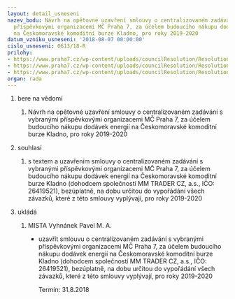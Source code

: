 ```yaml
---
layout: detail_usneseni
nazev_bodu: Návrh na opětovné uzavření smlouvy o centralizovaném zadávání s vybranými
  příspěvkovými organizacemi MČ Praha 7, za účelem budoucího nákupu dodávek energií
  na Českomoravské komoditní burze Kladno, pro roky 2019-2020
datum_vzniku_usneseni: '2018-08-07 00:00:00'
cislo_usneseni: 0613/18-R
prilohy:
- https://www.praha7.cz/wp-content/uploads/councilResolution/Resolutions/30150/export/01_burzaK2018_PO_Duvzprava~381751.docx
- https://www.praha7.cz/wp-content/uploads/councilResolution/Resolutions/30150/export/02_burzaK2018_PO~381750.doc
- https://www.praha7.cz/wp-content/uploads/councilResolution/Resolutions/30150/export/export~382149.pdf
organ: rada
---
```

<ol id="urzList" class="urzList_view"><li class="urzClass1" id=""><span name="1">bere na vědomí</span><ol class="urzOlClass decimal "><li class="urzClass2" id="" style="text-align: left;"><span><p>Návrh na opětovné uzavření smlouvy o centralizovaném zadávání s vybranými příspěvkovými organizacemi MČ Praha 7, za účelem budoucího nákupu dodávek energií na Českomoravské komoditní burze Kladno, pro roky 2019-2020</p></span></li></ol></li><li class="urzClass1" id=""><span name="26">souhlasí</span><ol class="urzOlClass decimal "><li class="urzClass2" id="" style="text-align: left;"><span><p>s textem a uzavřením smlouvy o centralizovaném zadávání s vybranými příspěvkovými organizacemi MČ Praha 7, za účelem budoucího nákupu dodávek energií na Českomoravské komoditní burze Kladno (dohodcem společností MM TRADER CZ, a.s., IČO: 26419521), bezúplatně, na dobu určitou do vypořádání všech závazků, které z této smlouvy vyplývají, pro roky 2019-2020</p></span></li></ol></li><li class="urzClass1" id="urzUkoly"><span name="1">ukládá</span><ol class="urzOlClass"><li class="urzClass2"><span><p>MISTA Vyhnánek Pavel M. A.</p></span><ul class="urzUlClass"><li class="urzClass3"><span><p>uzavřít smlouvu o centralizovaném zadávání s vybranými příspěvkovými organizacemi MČ Praha 7, za účelem budoucího nákupu dodávek energií na Českomoravské komoditní burze Kladno (dohodcem společností MM TRADER CZ, a.s., IČO: 26419521), bezúplatně, na dobu určitou do vypořádání všech závazků, které z této smlouvy vyplývají, pro roky 2019-2020</p></span><span class="urzUkolTermin">  Termín:&nbsp;31.8.2018</span></li></ul></li></ol></li></ol>